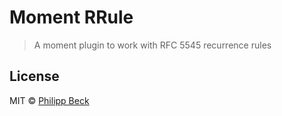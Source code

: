 # Moment RRule

> A moment plugin to work with RFC 5545 recurrence rules

## License

MIT © [Philipp Beck](https://github.com/DerTieran)
